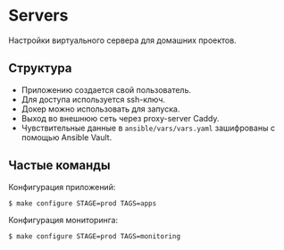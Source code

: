 # Servers

Настройки виртуального сервера для домашних проектов.

## Структура

- Приложению создается свой пользователь.
- Для доступа используется ssh-ключ.
- Докер можно использовать для запуска.
- Выход во внешнюю сеть через proxy-server Caddy.
- Чувствительные данные в `ansible/vars/vars.yaml` зашифрованы с помощью Ansible Vault.

## Частые команды

Конфигурация приложений:

    $ make configure STAGE=prod TAGS=apps

Конфигурация мониторинга:

    $ make configure STAGE=prod TAGS=monitoring

